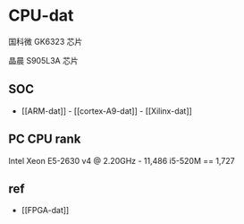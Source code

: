 
# CPU-dat

国科微 GK6323 芯片

晶晨 S905L3A 芯片



## SOC 

- [[ARM-dat]] - [[cortex-A9-dat]] - [[Xilinx-dat]]






## PC CPU rank 

Intel Xeon E5-2630 v4 @ 2.20GHz - 11,486 
i5-520M == 1,727



## ref 

- [[FPGA-dat]]